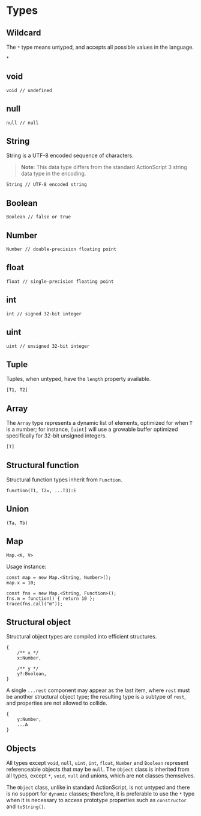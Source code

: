 # Types

## Wildcard

The `*` type means untyped, and accepts all possible values in the language.

```
*
```

## void

```
void // undefined
```

## null

```
null // null
```

## String

String is a UTF-8 encoded sequence of characters.

> **Note**: This data type differs from the standard ActionScript 3 string data type in the encoding.

```
String // UTF-8 encoded string
```

## Boolean

```
Boolean // false or true
```

## Number

```
Number // double-precision floating point
```

## float

```
float // single-precision floating point
```

## int

```
int // signed 32-bit integer
```

## uint

```
uint // unsigned 32-bit integer
```

## Tuple

Tuples, when untyped, have the `length` property available.

```
[T1, T2]
```

## Array

The `Array` type represents a dynamic list of elements, optimized for when `T` is a number; for instance, `[uint]` will use a growable buffer optimized specifically for 32-bit unsigned integers.

```
[T]
```

## Structural function

Structural function types inherit from `Function`.

```
function(T1, T2=, ...T3):E
```

## Union

```
(Ta, Tb)
```

## Map

```
Map.<K, V>
```

Usage instance:

```
const map = new Map.<String, Number>();
map.x = 10;

const fns = new Map.<String, Function>();
fns.m = function() { return 10 };
trace(fns.call("m"));
```

## Structural object

Structural object types are compiled into efficient structures.

```
{
    /** x */
    x:Number,

    /** y */
    y?:Boolean,
}
```

A single `...rest` component may appear as the last item, where `rest` must be another structural object type; the resulting type is a subtype of `rest`, and properties are not allowed to collide.

```
{
    y:Number,
    ...A
}
```

## Objects

All types except `void`, `null`, `uint`, `int`, `float`, `Number` and `Boolean` represent referenceable objects that may be `null`. The `Object` class is inherited from all types, except `*`, `void`, `null` and unions, which are not classes themselves.

The `Object` class, unlike in standard ActionScript, is not untyped and there is no support for `dynamic` classes; therefore, it is preferable to use the `*` type when it is necessary to access prototype properties such as `constructor` and `toString()`.